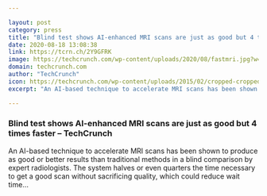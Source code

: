 ```yaml
---

layout: post
category: press
title: "Blind test shows AI-enhanced MRI scans are just as good but 4 times faster"
date: 2020-08-18 13:08:38
link: https://tcrn.ch/2Y9GFRK
image: https://techcrunch.com/wp-content/uploads/2020/08/fastmri.jpg?w=655
domain: techcrunch.com
author: "TechCrunch"
icon: https://techcrunch.com/wp-content/uploads/2015/02/cropped-cropped-favicon-gradient.png?w=180
excerpt: "An AI-based technique to accelerate MRI scans has been shown to produce as good or better results than traditional methods in a blind comparison by expert radiologists. The system halves or even quarters the time necessary to get a good scan without sacrificing quality, which could reduce wait time…"

---
```


### Blind test shows AI-enhanced MRI scans are just as good but 4 times faster – TechCrunch

An AI-based technique to accelerate MRI scans has been shown to produce as good or better results than traditional methods in a blind comparison by expert radiologists. The system halves or even quarters the time necessary to get a good scan without sacrificing quality, which could reduce wait time…